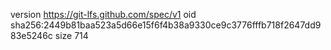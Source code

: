 version https://git-lfs.github.com/spec/v1
oid sha256:2449b81baa523a5d66e15f6f4b38a9330ce9c3776fffb718f2647dd983e5246c
size 714
